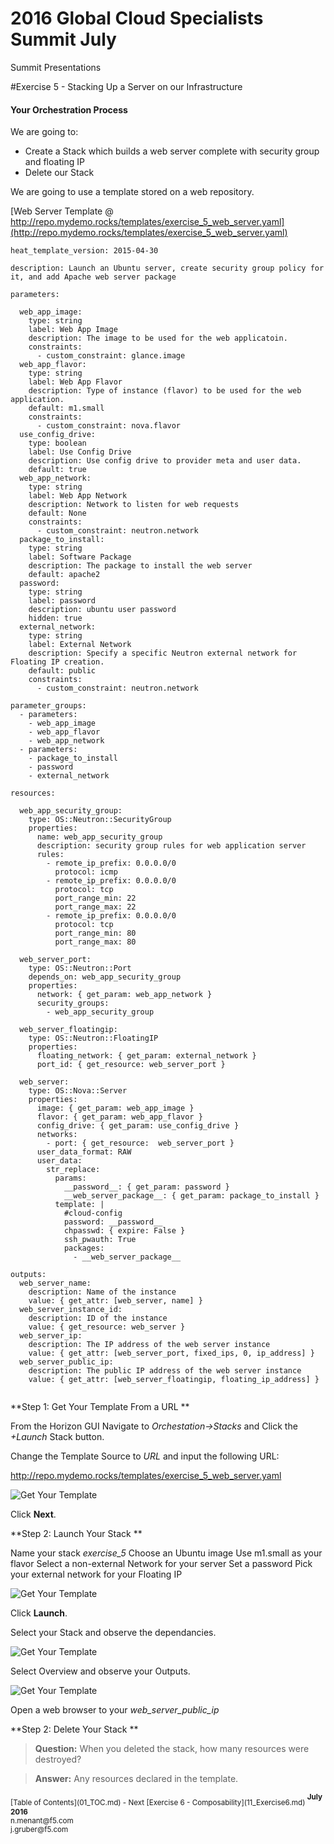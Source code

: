 # 2016 Global Cloud Specialists Summit July

Summit Presentations


#Exercise 5 - Stacking Up a Server on our Infrastructure

#### Your Orchestration Process

We are going to:

- Create a Stack which builds a web server complete with security group and floating IP
- Delete our Stack

We are going to use a template stored on a web repository.

[Web Server Template @ http://repo.mydemo.rocks/templates/exercise_5_web_server.yaml](http://repo.mydemo.rocks/templates/exercise_5_web_server.yaml)

```
heat_template_version: 2015-04-30

description: Launch an Ubuntu server, create security group policy for it, and add Apache web server package

parameters:

  web_app_image:
    type: string
    label: Web App Image
    description: The image to be used for the web applicatoin.
    constraints:
      - custom_constraint: glance.image 
  web_app_flavor:
    type: string
    label: Web App Flavor
    description: Type of instance (flavor) to be used for the web application.
    default: m1.small
    constraints:
      - custom_constraint: nova.flavor
  use_config_drive:
    type: boolean
    label: Use Config Drive
    description: Use config drive to provider meta and user data.
    default: true 
  web_app_network:
    type: string
    label: Web App Network
    description: Network to listen for web requests
    default: None
    constraints:
      - custom_constraint: neutron.network
  package_to_install:
    type: string
    label: Software Package
    description: The package to install the web server
    default: apache2
  password:
    type: string
    label: password
    description: ubuntu user password
    hidden: true
  external_network:
    type: string
    label: External Network
    description: Specify a specific Neutron external network for Floating IP creation.
    default: public 
    constraints:
      - custom_constraint: neutron.network

parameter_groups:
  - parameters:
    - web_app_image
    - web_app_flavor
    - web_app_network
  - parameters:
    - package_to_install
    - password
    - external_network

resources:

  web_app_security_group:
    type: OS::Neutron::SecurityGroup
    properties:
      name: web_app_security_group
      description: security group rules for web application server
      rules:
        - remote_ip_prefix: 0.0.0.0/0
          protocol: icmp
        - remote_ip_prefix: 0.0.0.0/0
          protocol: tcp
          port_range_min: 22
          port_range_max: 22
        - remote_ip_prefix: 0.0.0.0/0
          protocol: tcp
          port_range_min: 80
          port_range_max: 80

  web_server_port:
    type: OS::Neutron::Port
    depends_on: web_app_security_group
    properties:
      network: { get_param: web_app_network }
      security_groups:
        - web_app_security_group

  web_server_floatingip:
    type: OS::Neutron::FloatingIP
    properties:
      floating_network: { get_param: external_network }
      port_id: { get_resource: web_server_port }

  web_server:
    type: OS::Nova::Server
    properties:
      image: { get_param: web_app_image }
      flavor: { get_param: web_app_flavor }
      config_drive: { get_param: use_config_drive }
      networks:
        - port: { get_resource:  web_server_port }
      user_data_format: RAW
      user_data:
        str_replace:
          params:
            __password__: { get_param: password }
            __web_server_package__: { get_param: package_to_install }
          template: |
            #cloud-config
            password: __password__
            chpasswd: { expire: False }
            ssh_pwauth: True
            packages:
              - __web_server_package__
            
outputs:
  web_server_name:
    description: Name of the instance
    value: { get_attr: [web_server, name] }
  web_server_instance_id:
    description: ID of the instance
    value: { get_resource: web_server }
  web_server_ip:
    description: The IP address of the web server instance
    value: { get_attr: [web_server_port, fixed_ips, 0, ip_address] }
  web_server_public_ip:
    description: The public IP address of the web server instance
    value: { get_attr: [web_server_floatingip, floating_ip_address] }
 
```

**Step 1: Get Your Template From a URL ** 

From the Horizon GUI Navigate to *Orchestation->Stacks* and Click the *+Launch* Stack button.

Change the Template Source to *URL* and input the following URL:

http://repo.mydemo.rocks/templates/exercise_5_web_server.yaml

![Get Your Template](./images/Exercise_5_1.png)

Click **Next**.

**Step 2: Launch Your Stack ** 

Name your stack *exercise_5*
Choose an Ubuntu image
Use m1.small as your flavor
Select a non-external Network for your server
Set a password
Pick your external network for your Floating IP

![Get Your Template](./images/Exercise_5_2.png)

Click **Launch**.

Select your Stack and observe the dependancies.

![Get Your Template](./images/Exercise_5_3.png)

Select Overview and observe your Outputs.

![Get Your Template](./images/Exercise_5_4.png)

Open a web browser to your *web_server_public_ip*

**Step 2: Delete Your Stack **

> **Question:** When you deleted the stack, how many resources were destroyed?

> **Answer:** Any resources declared in the template.


<sub>
[Table of Contents](01_TOC.md) - Next [Exercise 6 - Composability](11_Exercise6.md) 
</sub>

<sup>
<b>July 2016</b></br>
n.menant@f5.com</br>
j.gruber@f5.com
</sup>
